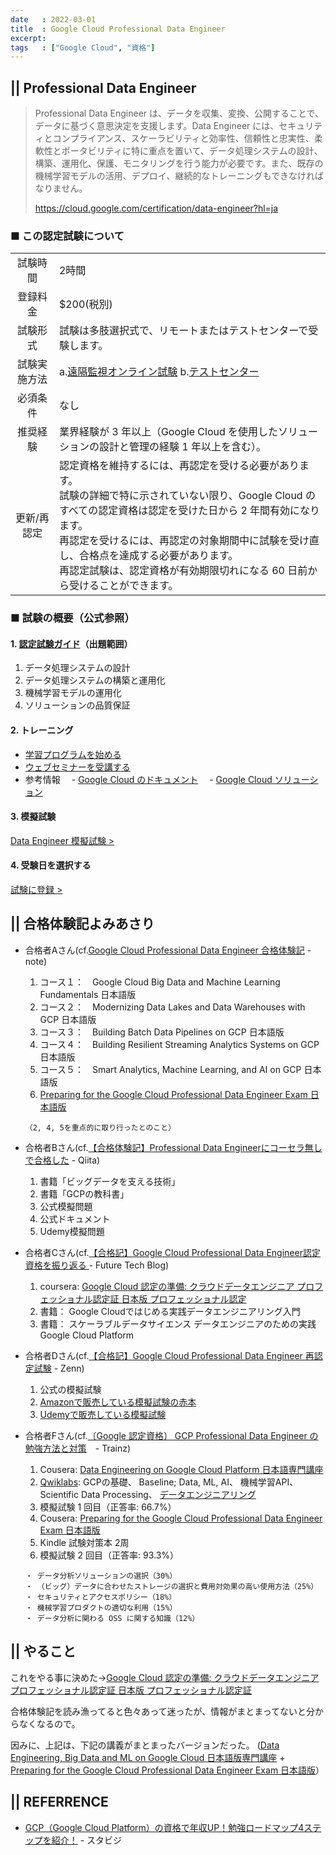 ```yaml
---
date   : 2022-03-01
title  : Google Cloud Professional Data Engineer
excerpt:
tags   : ["Google Cloud", "資格"]
---
```


## || Professional Data Engineer
>Professional Data Engineer は、データを収集、変換、公開することで、データに基づく意思決定を支援します。Data Engineer には、セキュリティとコンプライアンス、スケーラビリティと効率性、信頼性と忠実性、柔軟性とポータビリティに特に重点を置いて、データ処理システムの設計、構築、運用化、保護、モニタリングを行う能力が必要です。また、既存の機械学習モデルの活用、デプロイ、継続的なトレーニングもできなければなりません。
>
> https://cloud.google.com/certification/data-engineer?hl=ja

### ■ この認定試験について
|||
|:-:|:-|
|試験時間|2時間|
|登録料金|$200(税別)|
|試験形式|試験は多肢選択式で、リモートまたはテストセンターで受験します。|
|試験実施方法|a.[遠隔監視オンライン試験]() b.[テストセンター]()|
|必須条件|なし|
|推奨経験|業界経験が 3 年以上（Google Cloud を使用したソリューションの設計と管理の経験 1 年以上を含む）。|
|更新/再認定|認定資格を維持するには、再認定を受ける必要があります。<br> 試験の詳細で特に示されていない限り、Google Cloud のすべての認定資格は認定を受けた日から 2 年間有効になります。<br> 再認定を受けるには、再認定の対象期間中に試験を受け直し、合格点を達成する必要があります。<br> 再認定試験は、認定資格が有効期限切れになる 60 日前から受けることができます。|

### ■ 試験の概要（公式参照）
#### 1. [認定試験ガイド](https://cloud.google.com/certification/guides/data-engineer?hl=ja)（出題範囲）
1. データ処理システムの設計
2. データ処理システムの構築と運用化
3. 機械学習モデルの運用化
4. ソリューションの品質保証
#### 2. トレーニング
+ [学習プログラムを始める](https://cloud.google.com/training/data-engineering-and-analytics?hl=ja#data-engineer-learning-path)
+ [ウェブセミナーを受講する](https://cloudonair.withgoogle.com/events/data-engineer-certification?utm_source=cgc&utm_medium=et&utm_campaign=-&utm_content=data-eng-cert-cgc-cert-cloud-dev&utm_term=-)
+ 参考情報
 　- [Google Cloud のドキュメント](https://cloud.google.com/docs?hl=ja)
 　- [Google Cloud ソリューション](https://cloud.google.com/architecture?hl=ja)
#### 3. 模擬試験
[Data Engineer 模擬試験 > ](https://docs.google.com/forms/d/e/1FAIpQLSd4j4bcgbYenBRFIL6Kb0cvXp13qCQ-z6JzowgDxRaPITn56g/viewform?hl=ja)
#### 4. 受験日を選択する
[試験に登録 > ](https://www.webassessor.com/googlecloudjp)



## || 合格体験記よみあさり

+ 合格者Aさん(cf.[Google Cloud Professional Data Engineer 合格体験記](https://note.com/dd_techblog/n/n082946734ad2) - note)
  1. コース１：　Google Cloud Big Data and Machine Learning Fundamentals 日本語版
  2. コース２：　Modernizing Data Lakes and Data Warehouses with GCP 日本語版
  3. コース３：　Building Batch Data Pipelines on GCP 日本語版
  4. コース４：　Building Resilient Streaming Analytics Systems on GCP 日本語版
  5. コース５：　Smart Analytics, Machine Learning, and AI on GCP 日本語版
  6. [Preparing for the Google Cloud Professional Data Engineer Exam 日本語版](https://www.coursera.org/learn/preparing-cloud-professional-data-engineer-exam-jp)
  ```
  （2, 4, 5を重点的に取り行ったとのこと）
  ```

+ 合格者Bさん(cf.[【合格体験記】Professional Data Engineerにコーセラ無しで合格した](https://qiita.com/zou3paoooon/items/7cc95f1082aaee788bb3) - Qiita)
  1. 書籍「ビッグデータを支える技術」
  2. 書籍「GCPの教科書」
  3. 公式模擬問題
  4. 公式ドキュメント
  5. Udemy模擬問題

+ 合格者Cさん(cf.[【合格記】Google Cloud Professional Data Engineer認定資格を振り返る ](https://future-architect.github.io/articles/20211013a/) - Future Tech Blog)
  1. coursera: [Google Cloud 認定の準備: クラウドデータエンジニア プロフェッショナル認定証 日本版 プロフェッショナル認定](https://www.coursera.org/professional-certificates/gcp-data-engineering-jp)<br>
  2. 書籍： Google Cloudではじめる実践データエンジニアリング入門<br>
  3. 書籍： スケーラブルデータサイエンス データエンジニアのための実践Google Cloud Platform<br>

+ 合格者Dさん(cf.[【合格記】Google Cloud Professional Data Engineer 再認定試験](https://zenn.dev/momota/articles/7257b78ac2d719) - Zenn)
  1. 公式の模擬試験
  2. [Amazonで販売している模擬試験の赤本](https://www.amazon.co.jp/Google-Cloud-Professional-Data-Engineer-ebook/dp/B08W74SQDD?__mk_ja_JP=%E3%82%AB%E3%82%BF%E3%82%AB%E3%83%8A&crid=3SCWX0MAW4SRA&keywords=google+cloud+professional+data+engineer&qid=1639444207&sprefix=google+cloud+pro,aps,256&sr=8-7&linkCode=sl1&tag=10lhzz-22&linkId=5d06080ff654f94a2f5bc8f88828a370&language=ja_JP&ref_=as_li_ss_tl)
  3. [Udemyで販売している模擬試験](https://www.udemy.com/course/google-certified-professional-data-engineer-practice-test/)
 
+ 合格者Fさん(cf.[〔Google 認定資格〕 GCP Professional Data Engineer の勉強方法と対策](https://trainz.jp/media/learningtoai/1545/)　- Trainz)
  1. Cousera: [Data Engineering on Google Cloud Platform 日本語専門講座]()
  2. [Qwiklabs](): GCPの基礎、 Baseline; Data, ML, AI、 機械学習API、 Scientific Data Processing、 [データエンジニアリング](https://www.qwiklabs.com/quests/25?qlcampaign=&locale=ja&g-recaptcha-response=03AGdBq27-66c-umJloXIe_n1Xty62Cju-pvPdtVcYTuCco45UU9KAfjDWCfZtEhFZGm0TsQ-qnGEM-UiVtOo0ZHZw39ScfZgFBEUgn0op-dWKJ5JlkjAjKwVHaIL3t8KB1YBcwWMuGgFuEHqxYF8hXhIJ3UQfjgZjE1ENe_ochxhut9ZluKisc-X-QrRPnfuEIbBl7wBa_Bk98zBGBo2RdN_k_zmuPapGrIYAPcrkL91_miGSsSBia4U3RRpdgru3K-agbQF9wApSFrKRQ4QlA_q0SvsrUoz9DGYqZa7rikd5bOo9i_fgUW-c_LFjeYumxYu3g62ga54MfZJDq2Olh3AA6ZHRY3AOwbA2hkcXT8IMY-Oa0nURN6M_sttVxECR-FAxzyM1wFITCsHgHGBy_jWo0V3xEx8EOOAICjY_x2pZIIbuNYTPT_9MtZkVI4NBS2pvKRoHZHW4Atv2xCz4tu2a1y8VdcKxAuKmBCg1E_FF8T7EzTqxjMvinqtWs-YHBW-swxsbqAHEv6-Q1gxU9cNCaQTJNXEciMcYfqppc6XF50cv24XwU2n379CvyF49Ty2YKlWZ_scGOlTHNQbZXtEUn3BQDUT5_tXEH9Zz2oU5IjsVqBPCsi1SIUsLoxhhu6Q4eRn_9SUMMbd6rJLKg8dTIkYBX447u3ZkjJvMEOrhNtjK8nGuAZTHPTaS1MaBZufoYK1dM7WgjN844bgwjO4EHaUggjblhevKWzrQfqOt6flIjwGSYNI2ahQEk9f-dunxv2QPiPOtvGshBuG8_-UAvUVoCZYMOnada5iufUxKmRrWofP64kemwaRW9X0Jxz6glkfPQEs7QuOTOssXkVmnzpu0Gt7BQixsejnwDIoGJ2kS94W9eWEn4RWQbTrCZcOFVfSdSfYHUo6e2kdPqXlYiQb_Kj5elyiwylG8oiVu6pI66eT_imOYNVcVjr_zKjOFMnTT3osPRjX59u9OdsWUYsS6LS6ze5m2kaG6kNL48rtIsoF2Vr3BTZgiznvJlOx100WazMNjGy9PA2s2n8hI2I0Zm1dVGPb2en3FejNx2thafNoeaq9GzoZo1XXBZDb9QMqZ5GBxDZqkTqonm-633v6Ye_bfWoThhlmeM3hi-TD0-__mkaicQroOFzkvHaa12yuml-gN8aFotAwd_4id5xg14-Vg6ERF-hNf5azyl2hrLI2SckHsy0Mctddf1OYi10Cbhi7DllV7pFZ17JJBTRVJm22xkkegB5FHgeD3CnF-wYMrcdGnVuQMuHQrHEvn6hEvLm4kRHCzOi-Pu8dDRLtL8hpL6E_v9Zsq2lCJ9b4_tO9lPFu1xgon6vJsBLPjM36f8tWG)
  3. 模擬試験 1 回目（正答率: 66.7%）
  4. Cousera: [Preparing for the Google Cloud Professional Data Engineer Exam 日本語版](https://www.coursera.org/specializations/gcp-data-machine-learning-jp)
  5. Kindle 試験対策本 2周
  6. 模擬試験 2 回目（正答率: 93.3%）
  ```
  ・ データ分析ソリューションの選択（30%）
  ・ （ビッグ）データに合わせたストレージの選択と費用対効果の高い使用方法（25%） 
  ・ セキュリティとアクセスポリシー（18%）
  ・ 機械学習プロダクトの適切な利用（15%）
  ・ データ分析に関わる OSS に関する知識（12%）
  ```
 

## || やること
これをやる事に決めた→[Google Cloud 認定の準備: クラウドデータエンジニア プロフェッショナル認定証 日本版 プロフェッショナル認定証](https://www.coursera.org/professional-certificates/gcp-data-engineering-jp)

合格体験記を読み漁ってると色々あって迷ったが、情報がまとまってないと分からなくなるので。

因みに、上記は、下記の講義がまとまったバージョンだった。
([Data Engineering, Big Data and ML on Google Cloud 日本語版専門講座](https://www.coursera.org/specializations/gcp-data-machine-learning-jp)
 +
[Preparing for the Google Cloud Professional Data Engineer Exam 日本語版](https://www.coursera.org/learn/preparing-cloud-professional-data-engineer-exam-jp)）


## || REFERRENCE
- [GCP（Google Cloud Platform）の資格で年収UP！勉強ロードマップ4ステップを紹介！](https://toukei-lab.com/gcp_learn) - スタビジ


